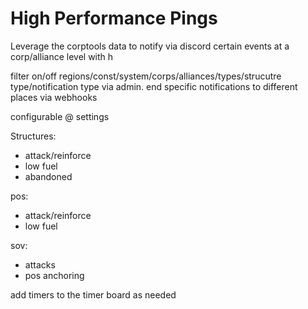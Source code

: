 # High Performance Pings

Leverage the corptools data to notify via discord certain events at a corp/alliance level with h

filter on/off regions/const/system/corps/alliances/types/strucutre type/notification type via admin. end specific notifications to different places via webhooks

configurable @ settings

Structures:
  - attack/reinforce
  - low fuel
  - abandoned

pos:
  - attack/reinforce
  - low fuel

sov:
  - attacks
  - pos anchoring

add timers to the timer board as needed
